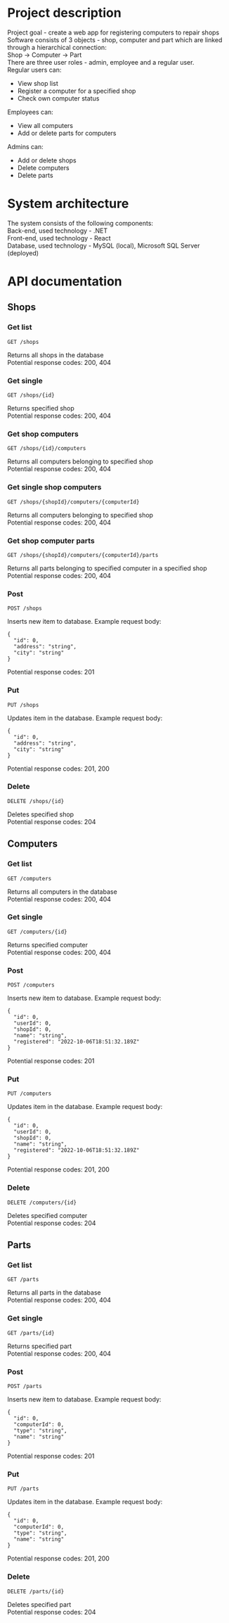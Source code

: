 # Project description

Project goal - create a web app for registering computers to repair shops\
Software consists of 3 objects - shop, computer and part which are linked through a hierarchical connection:\
Shop -> Computer -> Part\
There are three user roles - admin, employee and a regular user.\
Regular users can:
* View shop list
* Register a computer for a specified shop
* Check own computer status

Employees can:
* View all computers
* Add or delete parts for computers

Admins can:
* Add or delete shops
* Delete computers
* Delete parts

# System architecture

The system consists of the following components:\
Back-end, used technology - .NET\
Front-end, used technology - React\
Database, used technology - MySQL (local), Microsoft SQL Server (deployed)

# API documentation

## Shops

### Get list

```http
GET /shops
```
Returns all shops in the database\
Potential response codes: 200, 404

### Get single

```http
GET /shops/{id}
```
Returns specified shop\
Potential response codes: 200, 404

### Get shop computers

```http
GET /shops/{id}/computers
```
Returns all computers belonging to specified shop\
Potential response codes: 200, 404

### Get single shop computers

```http
GET /shops/{shopId}/computers/{computerId}
```
Returns all computers belonging to specified shop\
Potential response codes: 200, 404

### Get shop computer parts

```http
GET /shops/{shopId}/computers/{computerId}/parts
```
Returns all parts belonging to specified computer in a specified shop\
Potential response codes: 200, 404

### Post

```http
POST /shops
```
Inserts new item to database. Example request body:
```
{
  "id": 0,
  "address": "string",
  "city": "string"
}
```
Potential response codes: 201

### Put

```http
PUT /shops
```
Updates item in the database. Example request body:
```
{
  "id": 0,
  "address": "string",
  "city": "string"
}
```
Potential response codes: 201, 200

### Delete

```http
DELETE /shops/{id}
```
Deletes specified shop\
Potential response codes: 204

## Computers

### Get list

```http
GET /computers
```
Returns all computers in the database\
Potential response codes: 200, 404

### Get single

```http
GET /computers/{id}
```
Returns specified computer\
Potential response codes: 200, 404

### Post

```http
POST /computers
```
Inserts new item to database. Example request body:
```
{
  "id": 0,
  "userId": 0,
  "shopId": 0,
  "name": "string",
  "registered": "2022-10-06T18:51:32.189Z"
}
```
Potential response codes: 201

### Put

```http
PUT /computers
```
Updates item in the database. Example request body:
```
{
  "id": 0,
  "userId": 0,
  "shopId": 0,
  "name": "string",
  "registered": "2022-10-06T18:51:32.189Z"
}
```
Potential response codes: 201, 200

### Delete

```http
DELETE /computers/{id}
```
Deletes specified computer\
Potential response codes: 204

## Parts

### Get list

```http
GET /parts
```
Returns all parts in the database\
Potential response codes: 200, 404

### Get single

```http
GET /parts/{id}
```
Returns specified part\
Potential response codes: 200, 404

### Post

```http
POST /parts
```
Inserts new item to database. Example request body:
```
{
  "id": 0,
  "computerId": 0,
  "type": "string",
  "name": "string"
}
```
Potential response codes: 201

### Put

```http
PUT /parts
```
Updates item in the database. Example request body:
```
{
  "id": 0,
  "computerId": 0,
  "type": "string",
  "name": "string"
}
```
Potential response codes: 201, 200

### Delete

```http
DELETE /parts/{id}
```
Deletes specified part\
Potential response codes: 204
